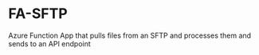 # FA-SFTP
Azure Function App that pulls files from an SFTP and processes them and sends to an API endpoint
